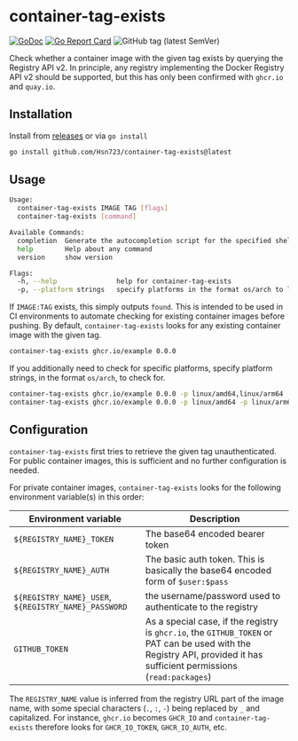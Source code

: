 # container-tag-exists
[![GoDoc](https://godoc.org/github.com/Hsn723/container-tag-exists?status.svg)](https://godoc.org/github.com/Hsn723/container-tag-exists) [![Go Report Card](https://goreportcard.com/badge/github.com/Hsn723/container-tag-exists)](https://goreportcard.com/report/github.com/Hsn723/container-tag-exists) ![GitHub tag (latest SemVer)](https://img.shields.io/github/v/tag/Hsn723/container-tag-exists?label=latest%20version)

Check whether a container image with the given tag exists by querying the Registry API v2. In principle, any registry implementing the Docker Registry API v2 should be supported, but this has only been confirmed with `ghcr.io` and `quay.io`.

## Installation

Install from [releases](https://github.com/Hsn723/container-tag-exists/releases) or via `go install`

```sh
go install github.com/Hsn723/container-tag-exists@latest
```

## Usage

```sh
Usage:
  container-tag-exists IMAGE TAG [flags]
  container-tag-exists [command]

Available Commands:
  completion  Generate the autocompletion script for the specified shell
  help        Help about any command
  version     show version

Flags:
  -h, --help               help for container-tag-exists
  -p, --platform strings   specify platforms in the format os/arch to look for in container images. Default behavior is to look for any platform.
```

If `IMAGE:TAG` exists, this simply outputs `found`. This is intended to be used in CI environments to automate checking for existing container images before pushing. By default, `container-tag-exists` looks for any existing container image with the given tag.

```sh
container-tag-exists ghcr.io/example 0.0.0
```

If you additionally need to check for specific platforms, specify platform strings, in the format `os/arch`, to check for.

```sh
container-tag-exists ghcr.io/example 0.0.0 -p linux/amd64,linux/arm64
container-tag-exists ghcr.io/example 0.0.0 -p linux/amd64 -p linux/arm64
```

## Configuration

`container-tag-exists` first tries to retrieve the given tag unauthenticated. For public container images, this is sufficient and no further configuration is needed.

For private container images, `container-tag-exists` looks for the following environment variable(s) in this order:

| Environment variable | Description |
|----------------------| ----------- |
| `${REGISTRY_NAME}_TOKEN` | The base64 encoded bearer token |
| `${REGISTRY_NAME}_AUTH` | The basic auth token. This is basically the base64 encoded form of `$user:$pass` |
| `${REGISTRY_NAME}_USER`, `${REGISTRY_NAME}_PASSWORD` | the username/password used to authenticate to the registry |
| `GITHUB_TOKEN` | As a special case, if the registry is `ghcr.io`, the `GITHUB_TOKEN` or PAT can be used with the Registry API, provided it has sufficient permissions (`read:packages`)

The `REGISTRY_NAME` value is inferred from the registry URL part of the image name, with some special characters (`.`, `:`, `-`) being replaced by `_` and capitalized. For instance, `ghcr.io` becomes `GHCR_IO` and `container-tag-exists` therefore looks for `GHCR_IO_TOKEN`, `GHCR_IO_AUTH`, etc.
